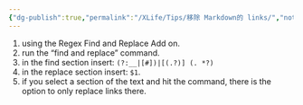 ```yaml
---
{"dg-publish":true,"permalink":"/XLife/Tips/移除 Markdown的 links/","noteIcon":""}
---
```


1. using the Regex Find and Replace Add on.
2. run the “find and replace” command.
3. in the find section insert: ```(?:__|[#])|[(.?)] (. *?) ```
4. in the replace section insert: ``` $1 ```.
5. if you select a section of the text and hit the command, there is the option to only replace links there.